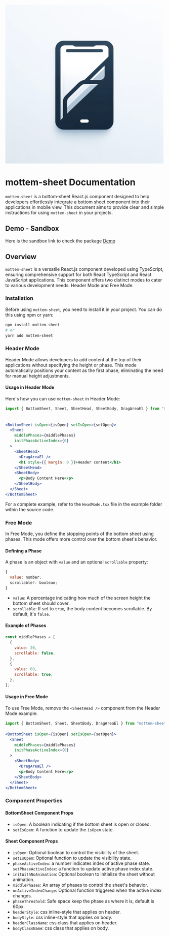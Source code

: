 <img alt="logo" src="./src/assets/logo.webp" width="500px">

# mottem-sheet Documentation

`mottem-sheet` is a bottom-sheet React.js component designed to help developers effortlessly integrate a bottom sheet component into their applications in mobile view. This document aims to provide clear and simple instructions for using `mottem-sheet` in your projects.


## Demo - Sandbox
Here is the sandbox link to check the package [Demo](https://codesandbox.io/p/github/mhmd-sdghn/mottem-sheet/main?import=true&embed=1&file=%2F.codesandbox%2Ftasks.json)
## Overview

`mottem-sheet` is a versatile React.js component developed using TypeScript, ensuring comprehensive support for both React TypeScript and React JavaScript applications. This component offers two distinct modes to cater to various development needs: Header Mode and Free Mode.

### Installation

Before using `mottem-sheet`, you need to install it in your project. You can do this using npm or yarn:

```bash
npm install mottem-sheet
# or
yarn add mottem-sheet
```

### Header Mode

Header Mode allows developers to add content at the top of their applications without specifying the height or phase. This mode automatically positions your content as the first phase, eliminating the need for manual height adjustments.

#### Usage in Header Mode

Here's how you can use `mottem-sheet` in Header Mode:

```jsx
import { BottomSheet, Sheet, SheetHead, SheetBody, DragAreaEl } from "mottem-sheet";


<BottomSheet isOpen={isOpen} setIsOpen={setOpen}>
  <Sheet
    middlePhases={middlePhases}
    initPhaseActiveIndex={0}
  >
    <SheetHead>
      <DragAreaEl />
      <h1 style={{ margin: 0 }}>Header content</h1>
    </SheetHead>
    <SheetBody>
      <p>Body Content Here</p>
    </SheetBody>
  </Sheet>
</BottomSheet>
```

For a complete example, refer to the `HeadMode.tsx` file in the example folder within the source code.

### Free Mode

In Free Mode, you define the stopping points of the bottom sheet using phases. This mode offers more control over the bottom sheet's behavior.

#### Defining a Phase

A phase is an object with `value` and an optional `scrollable` property:

```js
{
  value: number;
  scrollable?: boolean;
}
```

- `value`: A percentage indicating how much of the screen height the bottom sheet should cover.
- `scrollable`: If set to `true`, the body content becomes scrollable. By default, it's `false`.

#### Example of Phases

```js
const middlePhases = [
  {
    value: 20,
    scrollable: false,
  },
  {
    value: 60,
    scrollable: true,
  },
];
```

#### Usage in Free Mode

To use Free Mode, remove the `<SheetHead />` component from the Header Mode example:

```jsx
import { BottomSheet, Sheet, SheetBody, DragAreaEl } from "mottem-sheet";

<BottomSheet isOpen={isOpen} setIsOpen={setOpen}>
  <Sheet
    middlePhases={middlePhases}
    initPhaseActiveIndex={0}
  >
    <SheetBody>
      <DragAreaEl />
      <p>Body Content Here</p>
    </SheetBody>
  </Sheet>
</BottomSheet>
```

### Component Properties

#### BottomSheet Component Props

- `isOpen`: A boolean indicating if the bottom sheet is open or closed.
- `setIsOpen`: A function to update the `isOpen` state.

#### Sheet Component Props

- `isOpen`: Optional boolean to control the visibility of the sheet.
- `setIsOpen`: Optional function to update the visibility state.
- `phaseActiveIndex`: a number indicates index of active phase state.
  `setPhaseActiveIndex`: a function to update active phase index state.
- `initWithNoAnimation`: Optional boolean to initialize the sheet without animation.
- `middlePhases`: An array of phases to control the sheet's behavior.
- `onActiveIndexChange`: Optional function triggered when the active index changes.
- `phaseThreshold`: Safe space keep the phase as where it is, default is 60px.
- `headerStyle`: css inline-style that applies on header.
- `bodyStyle`: css inline-style that applies on body.
- `headerClassName`: css class that applies on header.
- `bodyClassName`: css class that applies on body.
